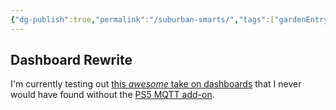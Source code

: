 ```yaml
---
{"dg-publish":true,"permalink":"/suburban-smarts/","tags":["gardenEntry"]}
---
```



## Dashboard Rewrite

I'm currently testing out [this *awesome* take on dashboards](https://community.home-assistant.io/t/a-different-take-on-designing-a-lovelace-ui/162594) that I never would have found without the [PS5 MQTT add-on](https://github.com/FunkeyFlo/ps5-mqtt).